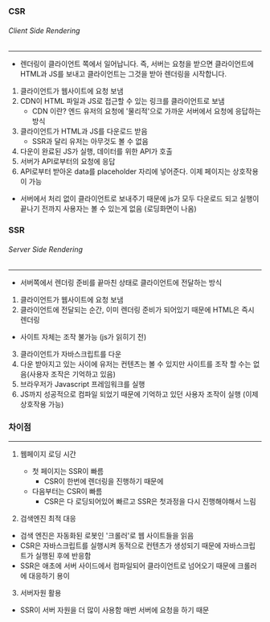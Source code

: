 ### CSR
###### Client Side Rendering
---
- 렌더링이 클라이언트 쪽에서 일어납니다. 즉, 서버는 요청을 받으면 클라이언트에 HTML과 JS를 보내고 클라이언트는 그것을 받아 렌더링을 시작합니다.
1. 클라이언트가 웹사이트에 요청 보냄
2. CDN이 HTML 파일과 JS로 접근할 수 있는 링크를 클라이언트로 보냄
    - CDN 이란? 엔드 유저의 요청에 '물리적'으로 가까운 서버에서 요청에 응답하는 방식
3. 클라이언트가 HTML과 JS를 다운로드 받음
    - SSR과 달리 유저는 아무것도 볼 수 없음
4. 다운이 완료된 JS가 실행, 데이터를 위한 API가 호출
5. 서버가 API로부터의 요청에 응답
6.  API로부터 받아온 data를 placeholder 자리에 넣어준다. 이제 페이지는 상호작용이 가능
  - 서버에서 처리 없이 클라이언트로 보내주기 때문에 js가 모두 다운로드 되고 실행이 끝나기 전까지 사용자는 볼
수 있는게 없음 (로딩화면이 나옴)


### SSR
###### Server Side Rendering
---
- 서버쪽에서 렌더링 준비를 끝마친 상태로 클라이언트에 전달하는 방식
1. 클라이언트가 웹사이트에 요청 보냄
2. 클라이언트에 전달되는 순간, 이미 렌더링 준비가 되어있기 때문에 HTML은 즉시 렌더링
  - 사이트 자체는 조작 불가능 (js가 읽히기 전)
3. 클라이언트가 자바스크립트를 다운
4. 다운 받아지고 있는 사이에 유저는 컨텐츠는 볼 수 있지만 사이트를 조작 할 수는 없음(사용자 조작은 기억하고 있음)
5. 브라우저가 Javascript 프레임워크를 실행
6. JS까지 성공적으로 컴파일 되었기 때문에 기억하고 있던 사용자 조작이 실행 (이제 상호작용 가능)

### 차이점
---
1. 웹페이지 로딩 시간
    - 첫 페이지는 SSR이 빠름
        - CSR이 한번에 렌더링을 진행하기 때문에
   - 다음부터는 CSR이 빠름
     - CSR은 다 로딩되어있어 빠르고 SSR은 첫과정을 다시 진행해야해서 느림

2. 검색엔진 최적 대응
  - 검색 엔진은 자동화된 로봇인 '크롤러'로 웹 사이트들을 읽음
  - CSR은 자바스크립트를 실행시켜 동적으로 컨텐츠가 생성되기 때문에 자바스크립트가 실행된 후에 반응함
  - SSR은 애초에 서버 사이드에서 컴파일되어 클라이언트로 넘어오기 때문에 크롤러에 대응하기 용이

3. 서버자원 활용
  - SSR이 서버 자원을 더 많이 사용함 매번 서버에 요청을 하기 때문
